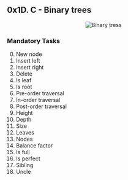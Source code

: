 ## 0x1D. C - Binary trees

<p align="center"><img src="https://th.bing.com/th/id/R.9688923245ef5ef4c5693b5f80830e46?rik=%2f2uMNPD%2buIlaxw&pid=ImgRaw&r=0" alt="Binary tress" /></p>

### Mandatory Tasks
0. New node
1. Insert left
2. Insert right
3. Delete
4. Is leaf
5. Is root
6. Pre-order traversal
7. In-order traversal
8. Post-order traversal
9. Height
10. Depth
11. Size
12. Leaves
13. Nodes
14. Balance factor
15. Is full
16. Is perfect
17. Sibling
18. Uncle
